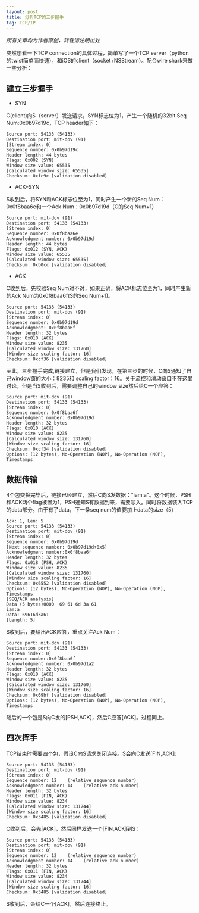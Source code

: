 ```yaml
---
layout: post
title: 分析TCP的三步握手
tag: TCP/IP
---
```


<em>所有文章均为作者原创，转载请注明出处</em>

突然想看一下TCP connection的具体过程，简单写了一个TCP server（python的twist简单而快速），和iOS的client（socket+NSStream）。配合wire shark来做一些分析：

<h2>建立三步握手</h2>

- SYN

C(client)向S（server）发送请求，SYN标志位为1，产生一个随机的32bit Seq Num:0x0b97d19c，TCP header如下：

```
Source port: 54133 (54133)
Destination port: mit-dov (91)
[Stream index: 0]
Sequence number: 0x0b97d19c
Header length: 44 bytes
Flags: 0x002 (SYN)
Window size value: 65535
[Calculated window size: 65535]
Checksum: 0xfc9c [validation disabled]
```



- ACK+SYN

S收到后，将SYN和ACK标志位至为1，同时产生一个新的Seq Num：0x0f8baa6e和一个Ack Num：0x0b97d19d（C的Seq Num+1）

```
Source port: mit-dov (91)
Destination port: 54133 (54133)
[Stream index: 0]
Sequence number: 0x0f8baa6e    
Acknowledgment number: 0x0b97d19d
Header length: 44 bytes
Flags: 0x012 (SYN, ACK)
Window size value: 65535
[Calculated window size: 65535]
Checksum: 0xb0cc [validation disabled]
```

- ACK

C收到后，先校验Seq Num对不对，如果正确，将ACK标志位至为1，同时产生新的Ack Num为0x0f8baa6f(S的Seq Num+1)。

```
Source port: 54133 (54133)
Destination port: mit-dov (91)
[Stream index: 0]
Sequence number: 0x0b97d19d
Acknowledgment: 0x0f8baa6f
Header length: 32 bytes
Flags: 0x010 (ACK)
Window size value: 8235
[Calculated window size: 131760]
[Window size scaling factor: 16]
Checksum: 0xcf36 [validation disabled]
```

至此，三步握手完成,链接建立，但是我们发现，在第三步的时候，C向S通知了自己window窗的大小：8235和 scaling factor：16。关于流控和滑动窗口不在这里讨论，但是当S收到后，需要调整自己的window size然后给C一个应答：

```
Source port: mit-dov (91)
Destination port: 54133 (54133)
[Stream index: 0]
Sequence number: 0x0f8baa6f
Acknowledgment number: 0x0b97d19d
Header length: 32 bytes
Flags: 0x010 (ACK)
Window size value: 8235
[Calculated window size: 131760]
[Window size scaling factor: 16]
Checksum: 0xcf34 [validation disabled]
Options: (12 bytes), No-Operation (NOP), No-Operation (NOP), Timestamps
```

<h2>数据传输</h2>

4个包交换完毕后，链接已经建立，然后C向S发数据："iam:a"。这个时候，PSH和ACK两个flag被置为1，PSH通知S有数据到来，需要写入。同时将数据装入TCP的data部分。由于有了data，下一条seq num的值要加上data的size（5）

```
Ack: 1, Len: 5
Source port: 54133 (54133)
Destination port: mit-dov (91)
[Stream index: 0]
Sequence number: 0x0b97d19d
[Next sequence number: 0x0b97d19d+0x5]
Acknowledgment number:0x0f8baa6f
Header length: 32 bytes
Flags: 0x018 (PSH, ACK)
Window size value: 8235
[Calculated window size: 131760]
[Window size scaling factor: 16]
Checksum: 0x6552 [validation disabled]
Options: (12 bytes), No-Operation (NOP), No-Operation (NOP), Timestamps
[SEQ/ACK analysis]
Data (5 bytes)0000  69 61 6d 3a 61                                    iam:a
Data: 69616d3a61
[Length: 5]
```

S收到后，要给出ACK应答，重点关注Ack Num：

```
Source port: mit-dov (91)
Destination port: 54133 (54133)
[Stream index: 0]
Sequence number:0x0f8baa6f
Acknowledgment number: 0x0b97d1a2
Header length: 32 bytes
Flags: 0x010 (ACK)
Window size value: 8235
[Calculated window size: 131760]
[Window size scaling factor: 16]
Checksum: 0x69bf [validation disabled]
Options: (12 bytes), No-Operation (NOP), No-Operation (NOP), Timestamps
```

随后的一个包是S向C发的[PSH,ACK]，然后C应答[ACK]。过程同上。

<h2>四次挥手</h2>

TCP结束时需要四个包，假设C向S请求关闭连接。S会向C发送[FIN,ACK]:

```
Source port: 54133 (54133)
Destination port: mit-dov (91)
[Stream index: 0]
Sequence number: 12    (relative sequence number)
Acknowledgment number: 14    (relative ack number)
Header length: 32 bytes
Flags: 0x011 (FIN, ACK)
Window size value: 8234
[Calculated window size: 131744]
[Window size scaling factor: 16]
Checksum: 0x3485 [validation disabled]
```

C收到后，会先[ACK]，然后同样发送一个[FIN,ACK]到S：

```
Source port: 54133 (54133)
Destination port: mit-dov (91)
[Stream index: 0]
Sequence number: 12    (relative sequence number)
Acknowledgment number: 14    (relative ack number)
Header length: 32 bytes
Flags: 0x011 (FIN, ACK)
Window size value: 8234
[Calculated window size: 131744]
[Window size scaling factor: 16]
Checksum: 0x3485 [validation disabled]
```

S收到后，会给C一个[ACK]，然后连接终止。